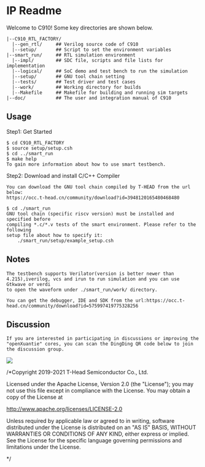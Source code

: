 # IP Readme

  Welcome to C910! Some key directories are shown below.
```
|--C910_RTL_FACTORY/
  |--gen_rtl/     ## Verilog source code of C910
  |--setup/       ## Script to set the environment variables
|--smart_run/     ## RTL simulation environment
  |--impl/        ## SDC file, scripts and file lists for implementation
  |--logical/     ## SoC demo and test bench to run the simulation
  |--setup/       ## GNU tool chain setting
  |--tests/       ## Test driver and test cases
  |--work/        ## Working directory for builds
  |--Makefile     ## Makefile for building and running sim targets
|--doc/           ## The user and integration manual of C910
```


## Usage

  Step1: Get Started

```
$ cd C910_RTL_FACTORY
$ source setup/setup.csh
$ cd ../smart_run
$ make help
To gain more information about how to use smart testbench.
```

  Step2: Download and install C/C++ Compiler

```
You can download the GNU tool chain compiled by T-HEAD from the url below:
https://occ.t-head.cn/community/download?id=3948120165480468480

$ cd ./smart_run
GNU tool chain (specific riscv version) must be installed and specified before
compiling *.c/*.v tests of the smart environment. Please refer to the following
setup file about how to specify it:
    ./smart_run/setup/example_setup.csh
```


## Notes

```
The testbench supports Verilator(version is better newer than 4.215),iverilog, vcs and irun to run simulation and you can use Gtkwave or verdi
to open the waveform under ./smart_run/work/ directory.

You can get the debugger, IDE and SDK from the url:https://occ.t-head.cn/community/download?id=575997419775328256
```


## Discussion
    If you are interested in participating in discussions or improving the "openXuantie" cores, you can scan the DingDing QR code below to join the discussion group.
<img src="https://github.com/T-head-Semi/openc906/blob/main/doc/QR_code_openXuantie.png" />


/*Copyright 2019-2021 T-Head Semiconductor Co., Ltd.

Licensed under the Apache License, Version 2.0 (the "License");
you may not use this file except in compliance with the License.
You may obtain a copy of the License at

 http://www.apache.org/licenses/LICENSE-2.0

Unless required by applicable law or agreed to in writing, software
distributed under the License is distributed on an "AS IS" BASIS,
WITHOUT WARRANTIES OR CONDITIONS OF ANY KIND, either express or implied.
See the License for the specific language governing permissions and
limitations under the License.

*/
